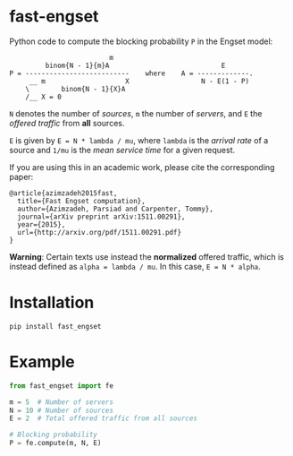 fast-engset
===========

Python code to compute the blocking probability ```P``` in the Engset model:

```
                         m                              
         binom{N - 1}{m}A                            E        
P = --------------------------    where    A = -------------.
     __ m                    X                  N - E(1 - P)   
    \        binom{N - 1}{X}A                           
    /__ X = 0                                           
```

```N``` denotes the number of *sources*, ```m``` the number of *servers*, and ```E``` the *offered traffic* from __all__ sources. 

```E``` is given by ```E = N * lambda / mu```, where ```lambda``` is the *arrival rate* of a source and ```1/mu``` is the *mean service time* for a given request.

If you are using this in an academic work, please cite the corresponding paper:

```
@article{azimzadeh2015fast,
  title={Fast Engset computation},
  author={Azimzadeh, Parsiad and Carpenter, Tommy},
  journal={arXiv preprint arXiv:1511.00291},
  year={2015},
  url={http://arxiv.org/pdf/1511.00291.pdf}
}
```

__Warning__: Certain texts use instead the __normalized__ offered traffic,  which is instead defined as ```alpha = lambda / mu```. In this case, ```E = N * alpha```.

Installation
=======
`pip install fast_engset`

Example
=======

```python
from fast_engset import fe

m = 5  # Number of servers
N = 10 # Number of sources
E = 2  # Total offered traffic from all sources

# Blocking probability
P = fe.compute(m, N, E)
```
